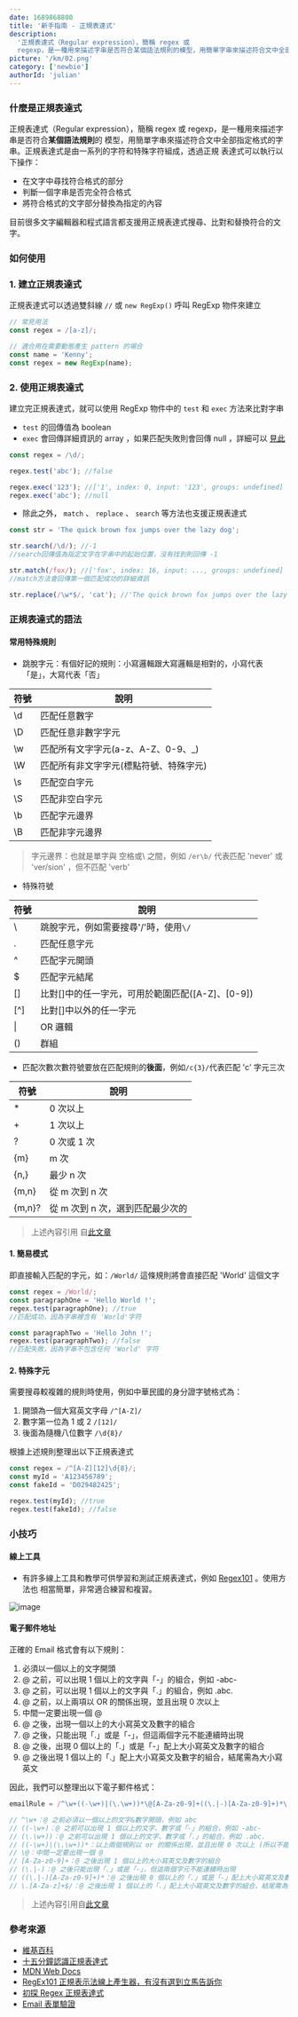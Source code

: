 ```yaml
---
date: 1689868800
title: '新手指南 - 正規表達式'
description:
  '正規表達式（Regular expression），簡稱 regex 或
  regexp，是一種用來描述字串是否符合某個語法規則的模型，用簡單字串來描述符合文中全部指定格式的字串'
picture: '/km/02.png'
category: ['newbie']
authorId: 'julian'
---
```


### **什麼是正規表達式**

正規表達式（Regular expression），簡稱 regex 或 regexp，是一種用來描述字串是否符合**某個語法規則**的
模型，用簡單字串來描述符合文中全部指定格式的字串。正規表達式是由一系列的字符和特殊字符組成，透過正規
表達式可以執行以下操作：

- 在文字中尋找符合格式的部分
- 判斷一個字串是否完全符合格式
- 將符合格式的文字部分替換為指定的內容

目前很多文字編輯器和程式語言都支援用正規表達式搜尋、比對和替換符合的文字。

### **如何使用**

### **1. 建立正規表達式**

正規表達式可以透過雙斜線 `//` 或 `new RegExp()` 呼叫 RegExp 物件來建立

```js
// 常見用法
const regex = /[a-z]/;

// 適合用在需要動態產生 pattern 的場合
const name = 'Kenny';
const regex = new RegExp(name);
```

### **2. 使用正規表達式**

建立完正規表達式，就可以使用 RegExp 物件中的 `test` 和 `exec` 方法來比對字串

- `test` 的回傳值為 boolean
- `exec` 會回傳詳細資訊的 array ，如果匹配失敗則會回傳 null ，詳細可以
  [見此](https://developer.mozilla.org/en-US/docs/Web/JavaScript/Reference/Global_Objects/RegExp/exec)

```js
const regex = /\d/;

regex.test('abc'); //false

regex.exec('123'); //['1', index: 0, input: '123', groups: undefined]
regex.exec('abc'); //null
```

- 除此之外， `match` 、 `replace` 、 `search` 等方法也支援正規表達式

```js
const str = 'The quick brown fox jumps over the lazy dog';

str.search(/\d/); //-1
//search回傳值為指定文字在字串中的起始位置，沒有找到則回傳 -1

str.match(/fox/); //['fox', index: 16, input: ..., groups: undefined]
//match方法會回傳第一個匹配成功的詳細資訊

str.replace(/\w*$/, 'cat'); //'The quick brown fox jumps over the lazy cat'
```

### **正規表達式的語法**

#### **常用特殊規則**

- 跳脫字元：有個好記的規則：小寫邏輯跟大寫邏輯是相對的，小寫代表「是」，大寫代表「否」

| 符號 | 說明                                   |
| ---- | -------------------------------------- |
| \d   | 匹配任意數字                           |
| \D   | 匹配任意非數字字元                     |
| \w   | 匹配所有文字字元(a-z、A-Z、0-9、\_)    |
| \W   | 匹配所有非文字字元(標點符號、特殊字元) |
| \s   | 匹配空白字元                           |
| \S   | 匹配非空白字元                         |
| \b   | 匹配字元邊界                           |
| \B   | 匹配非字元邊界                         |

> 字元邊界：也就是單字與 空格或\ 之間，例如 `/er\b/` 代表匹配 'never' 或 'ver/sion' ，但不匹配
> 'verb'

- 特殊符號

| 符號 | 說明                                             |
| ---- | ------------------------------------------------ |
| \    | 跳脫字元，例如需要搜尋'/'時，使用`\/`            |
| .    | 匹配任意字元                                     |
| ^    | 匹配字元開頭                                     |
| $    | 匹配字元結尾                                     |
| []   | 比對[]中的任一字元，可用於範圍匹配([A-Z]、[0-9]) |
| [^]  | 比對[]中以外的任一字元                           |
| \|   | OR 邏輯                                          |
| ()   | 群組                                             |

- 匹配次數次數符號要放在匹配規則的**後面**，例如`/c{3}/`代表匹配 'c' 字元三次

| 符號   | 說明                             |
| ------ | -------------------------------- |
| \*     | 0 次以上                         |
| +      | 1 次以上                         |
| ?      | 0 次或 1 次                      |
| {m}    | m 次                             |
| {n,}   | 最少 n 次                        |
| {m,n}  | 從 m 次到 n 次                   |
| {m,n}? | 從 m 次到 n 次，選到匹配最少次的 |

> 上述內容引用
> 自[此文章](https://moojing.medium.com/javascript-%E5%88%9D%E6%8E%A2regex-%E6%AD%A3%E8%A6%8F%E8%A1%A8%E9%81%94%E5%BC%8F-1da2f4d94795)

#### **1. 簡易模式**

即直接輸入匹配的字元，如：`/World/` 這條規則將會直接匹配 'World' 這個文字

```js
const regex = /World/;
const paragraphOne = 'Hello World !';
regex.test(paragraphOne); //true
//匹配成功，因為字串裡含有 'World'字符

const paragraphTwo = 'Hello John !';
regex.test(paragraphTwo); //false
//匹配失敗，因為字串不包含任何 'World' 字符
```

#### **2. 特殊字元**

需要搜尋較複雜的規則時使用，例如中華民國的身分證字號格式為：

1. 開頭為一個大寫英文字母 `/^[A-Z]/`
2. 數字第一位為 1 或 2 `/[12]/`
3. 後面為隨機八位數字 `/\d{8}/`

根據上述規則整理出以下正規表達式

```js
const regex = /^[A-Z][12]\d{8}/;
const myId = 'A123456789';
const fakeId = 'D029482425';

regex.test(myId); //true
regex.test(fakeId); //false
```

### **小技巧**

#### **線上工具**

- 有許多線上工具和教學可供學習和測試正規表達式，例如 [Regex101](https://regex101.com/) 。使用方法也
  相當簡單，非常適合練習和複習。

![image](https://github.com/CAFECA-IO/WorkGuidelines/assets/114177573/68411dd0-91b1-46b9-a282-a0a1917562eb)

#### **電子郵件地址**

正確的 Email 格式會有以下規則：

1. 必須以一個以上的文字開頭
2. @ 之前，可以出現 1 個以上的文字與「-」的組合，例如 -abc-
3. @ 之前，可以出現 1 個以上的文字與「.」的組合，例如 .abc.
4. @ 之前，以上兩項以 OR 的關係出現，並且出現 0 次以上
5. 中間一定要出現一個 @
6. @ 之後，出現一個以上的大小寫英文及數字的組合
7. @ 之後，只能出現「.」或是「-」，但這兩個字元不能連續時出現
8. @ 之後，出現 0 個以上的「.」或是「-」配上大小寫英文及數字的組合
9. @ 之後出現 1 個以上的「.」配上大小寫英文及數字的組合，結尾需為大小寫英文

因此，我們可以整理出以下電子郵件格式：

```js
emailRule = /^\w+((-\w+)|(\.\w+))*\@[A-Za-z0-9]+((\.|-)[A-Za-z0-9]+)*\.[A-Za-z]+$/;

// ^\w+：@ 之前必須以一個以上的文字&數字開頭，例如 abc
// ((-\w+)：@ 之前可以出現 1 個以上的文字、數字或「-」的組合，例如 -abc-
// (\.\w+))：@ 之前可以出現 1 個以上的文字、數字或「.」的組合，例如 .abc.
// ((-\w+)|(\.\w+))*：以上兩個規則以 or 的關係出現，並且出現 0 次以上 (所以不能 –. 同時出現)
// \@：中間一定要出現一個 @
// [A-Za-z0-9]+：@ 之後出現 1 個以上的大小寫英文及數字的組合
// (\.|-)：@ 之後只能出現「.」或是「-」，但這兩個字元不能連續時出現
// ((\.|-)[A-Za-z0-9]+)*：@ 之後出現 0 個以上的「.」或是「-」配上大小寫英文及數字的組合
// \.[A-Za-z]+$/：@ 之後出現 1 個以上的「.」配上大小寫英文及數字的組合，結尾需為大小寫英文
```

> 上述內容引用自[此文章](https://ithelp.ithome.com.tw/articles/10094951)

### **參考來源**

- [維基百科](https://zh.wikipedia.org/zh-tw/%E6%AD%A3%E5%88%99%E8%A1%A8%E8%BE%BE%E5%BC%8F)
- [十五分鐘認識正規表達式](https://5xruby.tw/posts/15min-regular-expression)
- [MDN Web Docs](https://developer.mozilla.org/zh-TW/docs/Web/JavaScript/Guide/Regular_Expressions)
- [RegEx101 正規表示法線上產生器，有沒有選到立馬告訴你](https://www.minwt.com/webdesign-dev/html/20352.html)
- [初探 Regex 正規表達式](https://moojing.medium.com/javascript-%E5%88%9D%E6%8E%A2regex-%E6%AD%A3%E8%A6%8F%E8%A1%A8%E9%81%94%E5%BC%8F-1da2f4d94795)
- [Email 表單驗證](https://ithelp.ithome.com.tw/articles/10094951)
